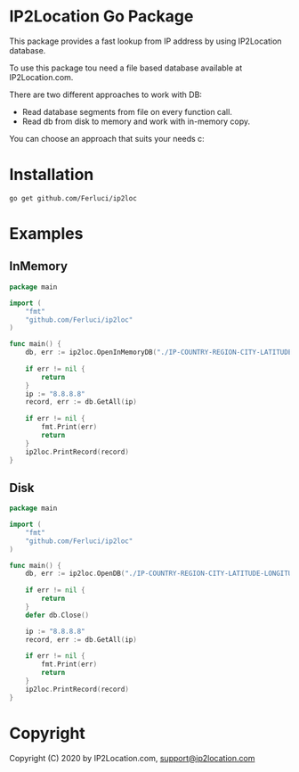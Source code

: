 IP2Location Go Package
======================

This package provides a fast lookup from IP address by using IP2Location database. 

To use this package tou need a file based database available at IP2Location.com. 

There are two different approaches to work with DB:
* Read database segments from file on every function call.
* Read db from disk to memory and work with in-memory copy.

You can choose an approach that suits your needs c:

Installation
=======

```
go get github.com/Ferluci/ip2loc
```

Examples
=======

InMemory
------

```go
package main

import (
	"fmt"
	"github.com/Ferluci/ip2loc"
)

func main() {
	db, err := ip2loc.OpenInMemoryDB("./IP-COUNTRY-REGION-CITY-LATITUDE-LONGITUDE-ZIPCODE-TIMEZONE-ISP-DOMAIN-NETSPEED-AREACODE-WEATHER-MOBILE-ELEVATION-USAGETYPE.BIN")
	
	if err != nil {
		return
	}
	ip := "8.8.8.8"
	record, err := db.GetAll(ip)
	
	if err != nil {
		fmt.Print(err)
		return
	}
	ip2loc.PrintRecord(record)
}
```
Disk
------
```go
package main

import (
	"fmt"
	"github.com/Ferluci/ip2loc"
)

func main() {
	db, err := ip2loc.OpenDB("./IP-COUNTRY-REGION-CITY-LATITUDE-LONGITUDE-ZIPCODE-TIMEZONE-ISP-DOMAIN-NETSPEED-AREACODE-WEATHER-MOBILE-ELEVATION-USAGETYPE.BIN")
	
	if err != nil {
		return
	}
	defer db.Close()

	ip := "8.8.8.8"
	record, err := db.GetAll(ip)
	
	if err != nil {
		fmt.Print(err)
		return
	}
	ip2loc.PrintRecord(record)
}
```
Copyright
=========

Copyright (C) 2020 by IP2Location.com, support@ip2location.com
